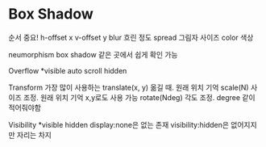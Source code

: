 # Box Shadow
순서 중요!
h-offset x
v-offset y
blur 흐린 정도
spread 그림자 사이즈
color 색상

neumorphism box shadow 같은 곳에서 쉽게 확인 가능

Overflow
*visible auto scroll hidden

Transform
가장 많이 사용하는
translate(x, y) 옮길 때. 원래 위치 기억
scale(N) 사이즈 조정. 원래 위치 기억 x,y로도 사용 가능
rotate(Ndeg) 각도 조정. degree 같이 적어줘야함

Visibility
*visible hidden
display:none은 없는 존재
visibility:hidden은 없어지지만 자리는 차지
